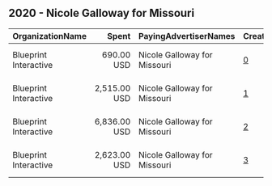 ## 2020 - Nicole Galloway for Missouri 
|OrganizationName|Spent|PayingAdvertiserNames|CreativeUrls|Impressions|Genders|AgeBrackets|CountryCodes|BillingAddresses|CandidateBallotInformation|
|:---|---:|:---|:---|---:|:---|:---|:---|:---|:---|
|Blueprint Interactive|690.00 USD|Nicole Galloway for Missouri|[0](https://www.snap.com/political-ads/asset/b3dbd3fe31cc689fd00e562502059c4c8c988c56f711fb89508f6539405e3a8c?mediaType=mp4)|172,355|FEMALE|18-29|united states|"1730 Rhode Island Ave NW Suite 1014,Washington,20036,US"|Nicole Galloway|
|Blueprint Interactive|2,515.00 USD|Nicole Galloway for Missouri|[1](https://www.snap.com/political-ads/asset/13658179427f4a3c9ebfa2df95f3ca4f0c22871c49eb613d0598699e882f6f09?mediaType=mp4)|631,157|FEMALE|18-29|united states|"1730 Rhode Island Ave NW Suite 1014,Washington,20036,US"|Nicole Galloway|
|Blueprint Interactive|6,836.00 USD|Nicole Galloway for Missouri|[2](https://www.snap.com/political-ads/asset/a653b0b3f912aeb265941fa8f93c42b32fcb17f19ddffbff524b56c836241692?mediaType=mp4)|1,519,432|FEMALE|18-29|united states|"1730 Rhode Island Ave NW Suite 1014,Washington,20036,US"|Nicole Galloway|
|Blueprint Interactive|2,623.00 USD|Nicole Galloway for Missouri|[3](https://www.snap.com/political-ads/asset/558b991a054604691bea2d2580d9f7b99ba511c00bbc39ee20c5a806fc1d8564?mediaType=mp4)|645,873|FEMALE|18-29|united states|"1730 Rhode Island Ave NW Suite 1014,Washington,20036,US"|Nicole Galloway|
